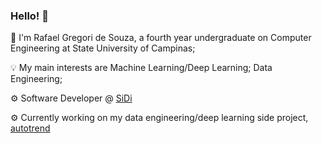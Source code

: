 ### Hello! 👋

📢 I'm Rafael Gregori de Souza, a fourth year undergraduate on Computer Engineering at State University of Campinas;

💡 My main interests are Machine Learning/Deep Learning; Data Engineering;

⚙️ Software Developer @ [SiDi](https://www.sidi.org.br/en/)

⚙️ Currently working on my data engineering/deep learning side project, [autotrend](https://github.com/RafaelGreg18/autotrend)



<!--
**RafaelGreg18/RafaelGreg18** is a ✨ _special_ ✨ repository because its `README.md` (this file) appears on your GitHub profile.

Here are some ideas to get you started:

- 🔭 I’m currently working on ...
- 🌱 I’m currently learning ...
- 👯 I’m looking to collaborate on ...
- 🤔 I’m looking for help with ...
- 💬 Ask me about ...
- 📫 How to reach me: ...
- 😄 Pronouns: ...
- ⚡ Fun fact: ...
-->

